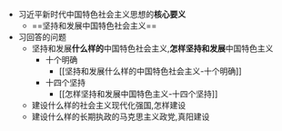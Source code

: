 - 习近平新时代中国特色社会主义思想的**核心要义**
	- ==坚持和发展中国特色社会主义==
- 习回答的问题
	- 坚持和发展**什么样的**中国特色社会主义,**怎样坚持和发展**中国特色主义
		- 十个明确
			- [[坚持和发展什么样的中国特色社会主义-十个明确]]
		- 十四个坚持
			- [[怎样坚持和发展中国特色主义-十四个坚持]]
	- 建设什么样的社会主义现代化强国,怎样建设
	- 建设什么样的长期执政的马克思主义政党,真阳建设